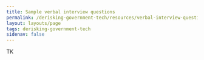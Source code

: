 ```yaml
---
title: Sample verbal interview questions
permalink: /derisking-government-tech/resources/verbal-interview-questions/
layout: layouts/page
tags: derisking-government-tech
sidenav: false
---
```


TK
